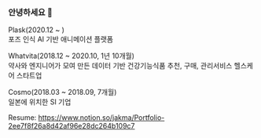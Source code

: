### 안녕하세요 👋

Plask(2020.12 ~ ) <br />
포즈 인식 AI 기반 애니메이션 플랫폼

Whatvita(2018.12 ~ 2020.10, 1년 10개월) <br />
약사와 엔지니어가 모여 만든 데이터 기반 건강기능식품 추천, 구매, 관리서비스 헬스케어 스타트업

Cosmo(2018.03 ~ 2018.09, 7개월) <br />
일본에 위치한 SI 기업

Resume: https://www.notion.so/jakma/Portfolio-2ee7f8f26a8d42af96e28dc264b109c7

<!--
**jjtjs159-jg/jjtjs159-jg** is a ✨ _special_ ✨ repository because its `README.md` (this file) appears on your GitHub profile.

Here are some ideas to get you started:

- 🔭 I’m currently working on ...
- 🌱 I’m currently learning ...
- 👯 I’m looking to collaborate on ...
- 🤔 I’m looking for help with ...
- 💬 Ask me about ...
- 📫 How to reach me: ...
- 😄 Pronouns: ...
- ⚡ Fun fact: ...
-->
